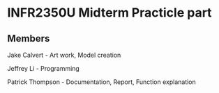 # INFR2350U Midterm Practicle part

## Members

Jake Calvert - Art work, Model creation

Jeffrey Li - Programming

Patrick Thompson - Documentation, Report, Function explanation

